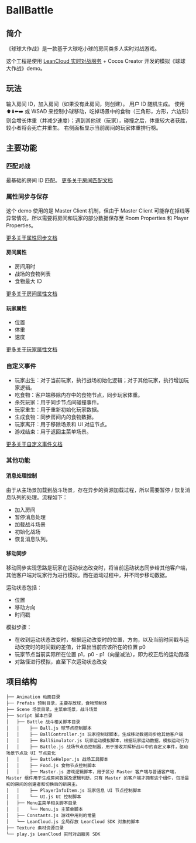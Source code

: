 # BallBattle

## 简介

《球球大作战》是一款基于大球吃小球的房间类多人实时对战游戏。

这个工程是使用 [LeanCloud 实时对战服务](https://leancloud.cn/docs/multiplayer.html) + Cocos Creator 开发的模拟《球球大作战》demo。

## 玩法

输入房间 ID，加入房间（如果没有此房间，则创建）。
用户 ID 随机生成。
使用 ⬆️⬇️⬅️➡️ 或 WSAD 来控制小球移动，吃掉场景中的食物（三角形，方形，六边形）则会增长体重（并减少速度）；遇到其他球（玩家），碰撞之后，体重较大者获胜，较小者将会死亡并重生。
右侧面板显示当前房间的玩家体重排行榜。

## 主要功能

### 匹配对战

最基础的房间 ID 匹配。
[更多关于房间匹配文档](https://leancloud.cn/docs/multiplayer-guide-js.html#hash786861961)

### 属性同步与保存

这个 demo 使用的是 Master Client 机制，但由于 Master Client 可能存在掉线等异常情况，所以需要将房间和玩家的部分数据保存至 Room Properties 和 Player Properties。

[更多关于属性同步文档](https://leancloud.cn/docs/multiplayer-guide-js.html#hash-299183039)

#### 房间属性

- 房间用时
- 战场的食物列表
- 食物最大 ID

[更多关于房间属性文档](https://leancloud.cn/docs/multiplayer-guide-js.html#hash1532570669)

#### 玩家属性

- 位置
- 体重
- 速度

[更多关于玩家属性文档](https://leancloud.cn/docs/multiplayer-guide-js.html#hash700221845)

### 自定义事件

- 玩家出生：对于当前玩家，执行战场初始化逻辑；对于其他玩家，执行增加玩家逻辑。
- 吃食物：客户端移除内存中的食物节点，同步玩家体重。
- 杀死玩家：用于同步节点间碰撞事件。
- 玩家重生：用于重新初始化玩家数据。
- 生成食物：同步房间内的食物数据。
- 玩家离开：用于移除场景和 UI 对应节点。
- 游戏结束：用于返回主菜单场景。

[更多关于自定义事件文档](https://leancloud.cn/docs/multiplayer-guide-js.html#hash1368192228)

### 其他功能

#### 消息处理控制

由于从主场景加载到战斗场景，存在异步的资源加载过程，所以需要暂停 / 恢复消息队列的处理。流程如下：

- 加入房间
- 暂停消息处理
- 加载战斗场景
- 初始化战场
- 恢复消息队列。

#### 移动同步

移动同步实现思路是玩家在运动状态改变时，将当前运动状态同步给其他客户端，其他客户端对玩家行为进行模拟。而在运动过程中，并不同步移动数据。

运动状态包括：

- 位置
- 移动方向
- 时间戳

模拟步骤：

- 在收到运动状态改变时，根据运动改变时的位置，方向，以及当前时间戳与运动改变时的时间戳的差值，计算出当前应该所在的位置 p0
- 玩家节点当前实际所在位置 p1，p0 - p1（向量减法），即为校正后的运动路径
- 对路径进行模拟，直至下次运动状态改变

## 项目结构

```
├── Animation 动画目录
├── Prefabs 预制目录，主要存放球，食物预制体
├── Scene 场景目录，主菜单场景，战斗场景
├── Script 脚本目录
│   ├── Battle 战斗相关脚本目录
│   │    ├── Ball.js 球节点控制脚本
│   │    ├── BallController.js 玩家控制球脚本，生成移动数据同步给其他客户端
│   │    ├── BallSimulator.js 玩家运动模拟脚本，根据玩家运动数据，模拟运动行为
│   │    ├── Battle.js 战场节点总控制器，用于接收并解析战斗中的自定义事件，驱动场景节点及 UI 节点变化
│   │    ├── BattleHelper.js 战场工具脚本
│   │    ├── Food.js 食物节点控制脚本
│   │    ├── Master.js 游戏逻辑脚本，用于区分 Master 客户端与普通客户端，Master 组件用于生成房间数据及逻辑判断，只有 Master 的客户端才拥有这个组件，包括最初的房间的创建者和切换后的新房主。
│   │    ├── PlayerInfoItem.js 玩家信息 UI 节点控制脚本
│   │    └── UI.js UI 控制脚本
│   ├── Menu主菜单相关脚本目录
│   │    └── Menu.js 主菜单脚本
│   ├── Constants.js 游戏中用到的常量
│   └── LeanCloud.js 全局存放 LeanCloud SDK 对象的脚本
├── Texture 素材资源目录
└── play.js LeanCloud 实时对战服务 SDK
```
